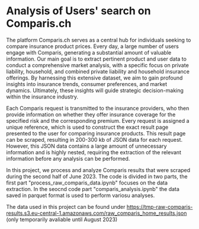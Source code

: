 # Analysis of Users' search on Comparis.ch 

The platform Comparis.ch serves as a central hub for individuals seeking to compare insurance product prices. Every day, a large number of users engage with Comparis, generating a substantial amount of valuable information. Our main goal is to extract pertinent product and user data to conduct a comprehensive market analysis, with a specific focus on private liability, household, and combined private liability and household insurance offerings. By harnessing this extensive dataset, we aim to gain profound insights into insurance trends, consumer preferences, and market dynamics. Ultimately, these insights will guide strategic decision-making within the insurance industry.

Each Comparis request is transmitted to the insurance providers, who then provide information on whether they offer insurance coverage for the specified risk and the corresponding premium. Every request is assigned a unique reference, which is used to construct the exact result page presented to the user for comparing insurance products. This result page can be scraped, resulting in 200-300 kb of JSON data for each request. However, this JSON data contains a large amount of unnecessary information and is highly nested, requiring the extraction of the relevant information before any analysis can be performed.

In this project, we process and analyze Comparis results that were scraped during the second half of June 2023. The code is divided in two parts, the first part "process_raw_comparis_data.ipynb" focuses on the data extraction. In the seocnd code part "comparis_analysis.ipynb" the data saved in parquet format is used to perform variosu analyses.

The data used in this project can be found under https://tmp-raw-comparis-results.s3.eu-central-1.amazonaws.com/raw_comparis_home_results.json (only temporarily avaliable until August 2023)
